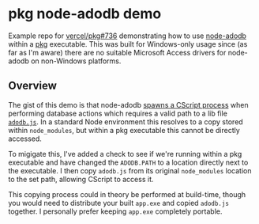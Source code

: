 # pkg node-adodb demo

Example repo for [vercel/pkg#736](https://github.com/vercel/pkg/issues/736) demonstrating how to use [node-adodb](https://github.com/nuintun/node-adodb/blob/master/README-EN.md) within a [pkg](https://github.com/vercel/pkg) executable. This was built for Windows-only usage since (as far as I'm aware) there are no suitable Microsoft Access drivers for node-adodb on non-Windows platforms.

## Overview

The gist of this demo is that node-adodb [spawns a CScript process](https://github.com/nuintun/node-adodb/blob/543a508b045f712f52d2138b38a72cccf52953dd/lib/proxy.js#L37) when performing database actions which requires a valid path to a lib file [`adodb.js`](https://github.com/nuintun/node-adodb/blob/543a508b045f712f52d2138b38a72cccf52953dd/lib/adodb.js). In a standard Node environment this resolves to a copy stored within `node_modules`, but within a pkg executable this cannot be directly accessed.

To migigate this, I've added a check to see if we're running within a pkg executable and have changed the `ADODB.PATH` to a location directly next to the executable. I then copy `adodb.js` from its original `node_modules` location to the set path, allowing CScript to access it.

This copying process could in theory be performed at build-time, though you would need to distribute your built `app.exe` and copied `adodb.js` together. I personally prefer keeping `app.exe` completely portable.

